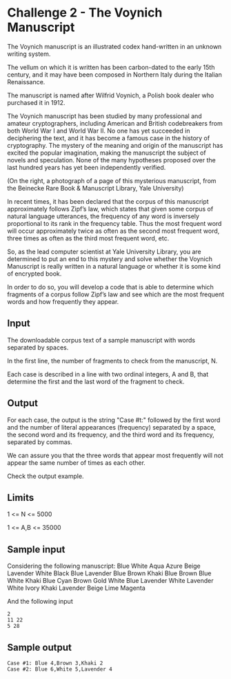# Challenge 2 - The Voynich Manuscript

The Voynich manuscript is an illustrated codex hand-written in an unknown writing system.

The vellum on which it is written has been carbon-dated to the early 15th century, and it may have been composed in Northern Italy during the Italian Renaissance.

The manuscript is named after Wilfrid Voynich, a Polish book dealer who purchased it in 1912.

The Voynich manuscript has been studied by many professional and amateur cryptographers, including American and British codebreakers from both World War I and World War II. No one has yet succeeded in deciphering the text, and it has become a famous case in the history of cryptography. The mystery of the meaning and origin of the manuscript has excited the popular imagination, making the manuscript the subject of novels and speculation. None of the many hypotheses proposed over the last hundred years has yet been independently verified.

(On the right, a photograph of a page of this mysterious manuscript, from the Beinecke Rare Book & Manuscript Library, Yale University)

In recent times, it has been declared that the corpus of this manuscript approximately follows Zipf’s law, which states that given some corpus of natural language utterances, the frequency of any word is inversely proportional to its rank in the frequency table. Thus the most frequent word will occur approximately twice as often as the second most frequent word, three times as often as the third most frequent word, etc.

So, as the lead computer scientist at Yale University Library, you are determined to put an end to this mystery and solve whether the Voynich Manuscript is really written in a natural language or whether it is some kind of encrypted book.

In order to do so, you will develop a code that is able to determine which fragments of a corpus follow Zipf’s law and see which are the most frequent words and how frequently they appear.

## Input

The downloadable corpus text of a sample manuscript with words separated by spaces.

In the first line, the number of fragments to check from the manuscript, N.

Each case is described in a line with two ordinal integers, A and B, that determine the first and the last word of the fragment to check.

## Output

For each case, the output is the string "Case #t:" followed by the first word and the number of literal appearances (frequency) separated by a space, the second word and its frequency, and the third word and its frequency, separated by commas.

We can assure you that the three words that appear most frequently will not appear the same number of times as each other.

Check the output example.

## Limits

1 <= N <= 5000

1 <= A,B <= 35000

## Sample input

Considering the following manuscript:
Blue White Aqua Azure Beige Lavender White Black Blue Lavender Blue Brown Khaki Blue Brown Blue White Khaki Blue Cyan Brown Gold White Blue Lavender White Lavender White Ivory Khaki Lavender Beige Lime Magenta

And the following input

```
2
11 22
5 28
```

## Sample output
```
Case #1: Blue 4,Brown 3,Khaki 2
Case #2: Blue 6,White 5,Lavender 4
```

